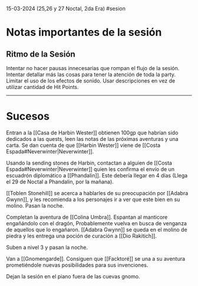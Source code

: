 15-03-2024 (25,26 y 27 Noctal, 2da Era)
#sesion 
# Notas importantes de la sesión
## Ritmo de la Sesión
Intentar no hacer pausas innecesarias que rompan el flujo de la sesión. 
Intentar detallar más las cosas para tener la atención de toda la party.
Limitar el uso de los efectos de sonido.
Usar descripciones en vez de utilizar cantidad de Hit Points.
***
# Sucesos
Entran a la [[Casa de Harbin Wester]] obtienen 100gp que habrían sido dedicados a las quests, leen las notas de las próximas aventuras y una carta. Se dan cuenta de que [[Harbin Wester]] viene de [[Costa Espada#Neverwinter|Neverwinter]].

Usando la sending stones de Harbin, contactan a alguien de [[Costa Espada#Neverwinter|Neverwinter]] quien les confirma el envío de un escuadrón diplomático a [[Phandalin]]. Este debería llegar en 4 días (Llega el 29 de Noctal a Phandalin, por la mañana).

[[Toblen Stonehill]] se acerca a hablarles de su preocupación por [[Adabra Gwynn]], y les recomienda a los personajes ir a ver que este bien en su molino. 
Pasan la noche.

Completan la aventura de [[Colina Umbra]]. Espantan al manticore engañándolo con el dragón, Probablemente vuelva en busca de venganza de aquellos que lo engañaron. [[Adabra Gwynn]] se queda en el molino de piedra y les entrega una poción de curación a [[Dio Rakitich]].

Suben a nivel 3 y pasan la noche.

Van a [[Gnomengarde]]. Consiguen que [[Facktoré]] se una a su aventura prometiéndole nuevas posibilidades para sus invenciones.

Dejan la sesión en el piano fuera de las cuevas gnomo.